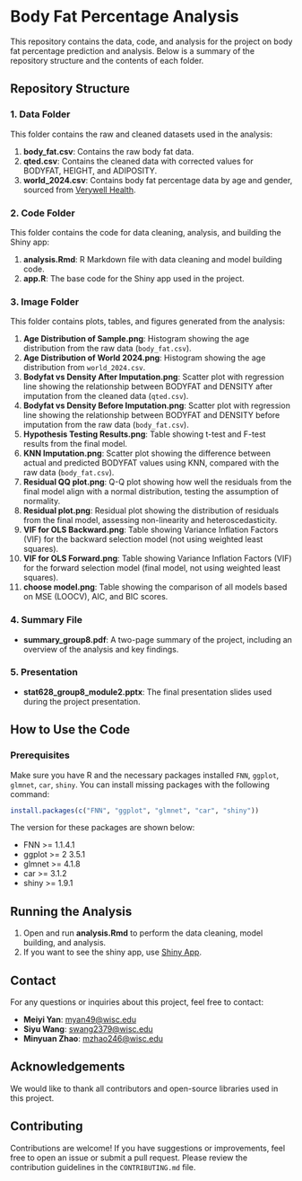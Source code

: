 # Body Fat Percentage Analysis

This repository contains the data, code, and analysis for the project on body fat percentage prediction and analysis. Below is a summary of the repository structure and the contents of each folder.

## Repository Structure

### 1. Data Folder
This folder contains the raw and cleaned datasets used in the analysis:
1. **body_fat.csv**: Contains the raw body fat data.
2. **qted.csv**: Contains the cleaned data with corrected values for BODYFAT, HEIGHT, and ADIPOSITY.
3. **world_2024.csv**: Contains body fat percentage data by age and gender, sourced from [Verywell Health](https://www.verywellhealth.com/body-fat-percentage-chart-8550202).

### 2. Code Folder
This folder contains the code for data cleaning, analysis, and building the Shiny app:
1. **analysis.Rmd**: R Markdown file with data cleaning and model building code.
2. **app.R**: The base code for the Shiny app used in the project.

### 3. Image Folder
This folder contains plots, tables, and figures generated from the analysis:
1. **Age Distribution of Sample.png**: Histogram showing the age distribution from the raw data (`body_fat.csv`).
2. **Age Distribution of World 2024.png**: Histogram showing the age distribution from `world_2024.csv`.
3. **Bodyfat vs Density After Imputation.png**: Scatter plot with regression line showing the relationship between BODYFAT and DENSITY after imputation from the cleaned data (`qted.csv`).
4. **Bodyfat vs Density Before Imputation.png**: Scatter plot with regression line showing the relationship between BODYFAT and DENSITY before imputation from the raw data (`body_fat.csv`).
5. **Hypothesis Testing Results.png**: Table showing t-test and F-test results from the final model.
6. **KNN Imputation.png**: Scatter plot showing the difference between actual and predicted BODYFAT values using KNN, compared with the raw data (`body_fat.csv`).
7. **Residual QQ plot.png**: Q-Q plot showing how well the residuals from the final model align with a normal distribution, testing the assumption of normality.
8. **Residual plot.png**: Residual plot showing the distribution of residuals from the final model, assessing non-linearity and heteroscedasticity.
9. **VIF for OLS Backward.png**: Table showing Variance Inflation Factors (VIF) for the backward selection model (not using weighted least squares).
10. **VIF for OLS Forward.png**: Table showing Variance Inflation Factors (VIF) for the forward selection model (final model, not using weighted least squares).
11. **choose model.png**: Table showing the comparison of all models based on MSE (LOOCV), AIC, and BIC scores.

### 4. Summary File
- **summary_group8.pdf**: A two-page summary of the project, including an overview of the analysis and key findings.

### 5. Presentation
- **stat628_group8_module2.pptx**: The final presentation slides used during the project presentation.

## How to Use the Code

### Prerequisites
Make sure you have R and the necessary packages installed `FNN`, `ggplot`, `glmnet`, `car`, `shiny`. You can install missing packages with the following command:

```r
install.packages(c("FNN", "ggplot", "glmnet", "car", "shiny"))
```
The version for these packages are shown below:
- FNN >= 1.1.4.1
- ggplot >= 2 3.5.1
- glmnet >= 4.1.8
- car >= 3.1.2
- shiny >= 1.9.1
  
## Running the Analysis
1. Open and run **analysis.Rmd** to perform the data cleaning, model building, and analysis.
2. If you want to see the shiny app, use [Shiny App]([https://www.verywellhealth.com/body-fat-percentage-chart-8550202](https://uw-madison-stat628-project2-mci.shinyapps.io/stat628_project2/)).

## Contact
For any questions or inquiries about this project, feel free to contact:
- **Meiyi Yan**: myan49@wisc.edu
- **Siyu Wang**: swang2379@wisc.edu
- **Minyuan Zhao**: mzhao246@wisc.edu

## Acknowledgements
We would like to thank all contributors and open-source libraries used in this project.

## Contributing
Contributions are welcome! If you have suggestions or improvements, feel free to open an issue or submit a pull request. Please review the contribution guidelines in the `CONTRIBUTING.md` file.
